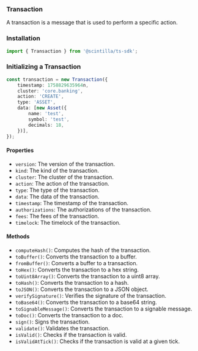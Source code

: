 ### Transaction

A transaction is a message that is used to perform a specific action.

### Installation
```js
import { Transaction } from '@scintilla/ts-sdk';
```

### Initializing a Transaction
```typescript
const transaction = new Transaction({
    timestamp: 1758829635964n,
    cluster: 'core.banking',
    action: 'CREATE',
    type: 'ASSET',
    data: [new Asset({
        name: 'test',
        symbol: 'test',
        decimals: 18,
    })],
});
```

#### Properties

- `version`: The version of the transaction.
- `kind`: The kind of the transaction.
- `cluster`: The cluster of the transaction.
- `action`: The action of the transaction.
- `type`: The type of the transaction.
- `data`: The data of the transaction.
- `timestamp`: The timestamp of the transaction.
- `authorizations`: The authorizations of the transaction.
- `fees`: The fees of the transaction.
- `timelock`: The timelock of the transaction.

#### Methods

- `computeHash()`: Computes the hash of the transaction.
- `toBuffer()`: Converts the transaction to a buffer.
- `fromBuffer()`: Converts a buffer to a transaction.
- `toHex()`: Converts the transaction to a hex string.
- `toUint8Array()`: Converts the transaction to a uint8 array.
- `toHash()`: Converts the transaction to a hash.
- `toJSON()`: Converts the transaction to a JSON object.
- `verifySignature()`: Verifies the signature of the transaction.
- `toBase64()`: Converts the transaction to a base64 string.
- `toSignableMessage()`: Converts the transaction to a signable message.
- `toDoc()`: Converts the transaction to a doc.
- `sign()`: Signs the transaction.
- `validate()`: Validates the transaction.
- `isValid()`: Checks if the transaction is valid.
- `isValidAtTick()`: Checks if the transaction is valid at a given tick.